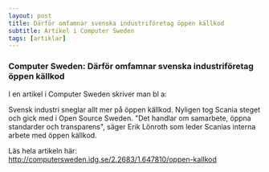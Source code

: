 ```yaml
---
layout: post
title: Därför omfamnar svenska industriföretag öppen källkod
subtitle: Artikel i Computer Sweden
tags: [artiklar]
---
```


### Computer Sweden: Därför omfamnar svenska industriföretag öppen källkod
I en artikel i Computer Sweden skriver man bl a:

Svensk industri sneglar allt mer på öppen källkod. Nyligen tog Scania steget och gick med i Open Source Sweden. "Det handlar om samarbete, öppna standarder och transparens", säger Erik Lönroth som leder Scanias interna arbete med öppen källkod.

Läs hela artikeln här: http://computersweden.idg.se/2.2683/1.647810/oppen-kallkod
